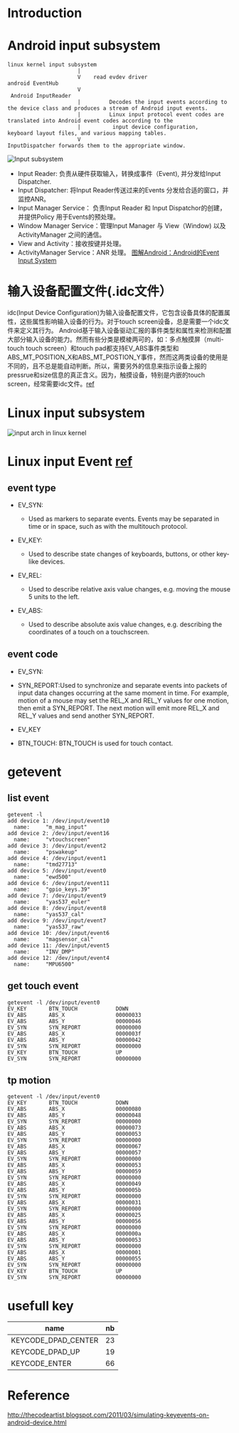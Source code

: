 # Introduction #

# Android input subsystem
```
linux kernel input subsystem   
                      |
                      V    read evdev driver   
android EventHub   
                      V
 Android InputReader   
                      |         Decodes the input events according to the device class and produces a stream of Android input events.
                      |         Linux input protocol event codes are translated into Android event codes according to the 
                      |          input device configuration,   keyboard layout files, and various mapping tables.   
                      V    
InputDispatcher forwards them to the appropriate window.
```
![Input subsystem](http://images.cnitblog.com/blog/563439/201311/06230834-a8145552ca56482c92b6179dff6bdb5c.png)
* Input Reader: 负责从硬件获取输入，转换成事件（Event), 并分发给Input Dispatcher.
* Input Dispatcher: 将Input Reader传送过来的Events 分发给合适的窗口，并监控ANR。
* Input Manager Service： 负责Input Reader 和 Input Dispatchor的创建，并提供Policy 用于Events的预处理。
* Window Manager Service：管理Input Manager 与 View（Window) 以及 ActivityManager 之间的通信。
* View and Activity：接收按键并处理。
* ActivityManager Service：ANR 处理。
[图解Android：Android的Event Input System](http://www.cnblogs.com/samchen2009/p/3368158.html)

# 输入设备配置文件(.idc文件）

idc(Input Device Configuration)为输入设备配置文件，它包含设备具体的配置属性，这些属性影响输入设备的行为。对于touch screen设备，总是需要一个idc文件来定义其行为。
       Android基于输入设备驱动汇报的事件类型和属性来检测和配置大部分输入设备的能力。然而有些分类是模棱两可的，如：多点触摸屏（multi-touch touch screen）和touch pad都支持EV_ABS事件类型和ABS_MT_POSITION_X和ABS_MT_POSTION_Y事件，然而这两类设备的使用是不同的，且不总是能自动判断。所以，需要另外的信息来指示设备上报的pressrue和size信息的真正含义。因为，触摸设备，特别是内嵌的touch screen，经常需要idc文件。[ref](http://blog.csdn.net/myarrow/article/details/7710617)
# Linux input subsystem
![input arch in linux kernel](http://images.cnitblog.com/blog/563439/201311/07225317-0771ad2449024d3eb90d1690710a676e.png)

# Linux input Event [ref](https://www.kernel.org/doc/Documentation/input/event-codes.txt)
## event type 
* EV_SYN:
  - Used as markers to separate events. Events may be separated in time or in
    space, such as with the multitouch protocol.

* EV_KEY:
  - Used to describe state changes of keyboards, buttons, or other key-like
    devices.

* EV_REL:
  - Used to describe relative axis value changes, e.g. moving the mouse 5 units
    to the left.

* EV_ABS:
  - Used to describe absolute axis value changes, e.g. describing the
    coordinates of a touch on a touchscreen.

## event code
* EV_SYN:
 - SYN_REPORT:Used to synchronize and separate events into packets of input data changes
    occurring at the same moment in time. For example, motion of a mouse may set
    the REL_X and REL_Y values for one motion, then emit a SYN_REPORT. The next
    motion will emit more REL_X and REL_Y values and send another SYN_REPORT.
* EV_KEY
 - BTN_TOUCH:
    BTN_TOUCH is used for touch contact.

# getevent #
## list event
```
getevent -l                                               
add device 1: /dev/input/event10
  name:     "m_mag_input"
add device 2: /dev/input/event16
  name:     "vtouchscreen"
add device 3: /dev/input/event2
  name:     "pswakeup"
add device 4: /dev/input/event1
  name:     "tmd27713"
add device 5: /dev/input/event0
  name:     "ewd500"
add device 6: /dev/input/event11
  name:     "gpio_keys.39"
add device 7: /dev/input/event9
  name:     "yas537_euler"
add device 8: /dev/input/event8
  name:     "yas537_cal"
add device 9: /dev/input/event7
  name:     "yas537_raw"
add device 10: /dev/input/event6
  name:     "magsensor_cal"
add device 11: /dev/input/event5
  name:     "INV_DMP"
add device 12: /dev/input/event4
  name:     "MPU6500"
```
## get touch event
```
getevent -l /dev/input/event0                             
EV_KEY       BTN_TOUCH            DOWN                
EV_ABS       ABS_X                00000033            
EV_ABS       ABS_Y                00000046            
EV_SYN       SYN_REPORT           00000000            
EV_ABS       ABS_X                0000003f            
EV_ABS       ABS_Y                00000042            
EV_SYN       SYN_REPORT           00000000            
EV_KEY       BTN_TOUCH            UP                  
EV_SYN       SYN_REPORT           00000000 
```
## tp motion
```
getevent -l /dev/input/event0                             
EV_KEY       BTN_TOUCH            DOWN                
EV_ABS       ABS_X                00000080            
EV_ABS       ABS_Y                00000048            
EV_SYN       SYN_REPORT           00000000            
EV_ABS       ABS_X                00000073            
EV_ABS       ABS_Y                00000053            
EV_SYN       SYN_REPORT           00000000            
EV_ABS       ABS_X                00000067            
EV_ABS       ABS_Y                00000057            
EV_SYN       SYN_REPORT           00000000            
EV_ABS       ABS_X                00000053            
EV_ABS       ABS_Y                00000059            
EV_SYN       SYN_REPORT           00000000            
EV_ABS       ABS_X                00000049            
EV_ABS       ABS_Y                0000005b            
EV_SYN       SYN_REPORT           00000000            
EV_ABS       ABS_X                00000031            
EV_SYN       SYN_REPORT           00000000            
EV_ABS       ABS_X                00000025            
EV_ABS       ABS_Y                00000056            
EV_SYN       SYN_REPORT           00000000            
EV_ABS       ABS_X                0000000a            
EV_ABS       ABS_Y                00000053            
EV_SYN       SYN_REPORT           00000000            
EV_ABS       ABS_X                00000001            
EV_ABS       ABS_Y                00000055            
EV_SYN       SYN_REPORT           00000000            
EV_KEY       BTN_TOUCH            UP                  
EV_SYN       SYN_REPORT           00000000 
```
# usefull key
|  name               | nb |
| ------------------- | ---|
| KEYCODE_DPAD_CENTER | 23 |
| KEYCODE_DPAD_UP     | 19 |
| KEYCODE_ENTER       | 66 |


# Reference #

http://thecodeartist.blogspot.com/2011/03/simulating-keyevents-on-android-device.html
